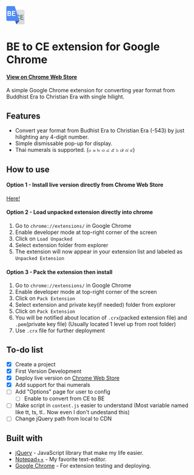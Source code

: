 
![Extension Icon](https://raw.githubusercontent.com/phwt/be-to-ce-extension/master/assets/icon48.png)

# BE to CE extension for Google Chrome

#### [View on Chrome Web Store](https://chrome.google.com/webstore/detail/%E0%B9%81%E0%B8%9B%E0%B8%A5%E0%B8%87%E0%B8%9E%E0%B8%B8%E0%B8%97%E0%B8%98%E0%B8%A8%E0%B8%B1%E0%B8%81%E0%B8%A3%E0%B8%B2%E0%B8%8A%E0%B9%80%E0%B8%9B%E0%B9%87%E0%B8%99%E0%B8%84%E0%B8%A3%E0%B8%B4%E0%B8%AA%E0%B8%95%E0%B9%8C%E0%B8%A8/ijcplkjiabnjmdeokicnmaohobiblfjd)

A simple Google Chrome extension for converting year format from Buddhist Era to Christian Era with single hilight.

## Features

- Convert year format from Budhist Era to Christian Era (-543) by just hilighting any 4-digit number.
- Simple dismissable pop-up for display.
- Thai numerals is supported. (๐ ๑ ๒ ๓ ๔ ๕ ๖ ๗ ๘ ๙)

## How to use

#### Option 1 - Install live version directly from Chrome Web Store

[Here!](https://chrome.google.com/webstore/detail/%E0%B9%81%E0%B8%9B%E0%B8%A5%E0%B8%87%E0%B8%9E%E0%B8%B8%E0%B8%97%E0%B8%98%E0%B8%A8%E0%B8%B1%E0%B8%81%E0%B8%A3%E0%B8%B2%E0%B8%8A%E0%B9%80%E0%B8%9B%E0%B9%87%E0%B8%99%E0%B8%84%E0%B8%A3%E0%B8%B4%E0%B8%AA%E0%B8%95%E0%B9%8C%E0%B8%A8/ijcplkjiabnjmdeokicnmaohobiblfjd)

#### Option 2 - Load unpacked extension directly into chrome

1. Go to `chrome://extensions/` in Google Chrome
2. Enable developer mode at top-right corner of the screen
3. Click on `Load Unpacked`
4. Select extension folder from explorer
5. The extension will now appear in your extension list and labeled as `Unpacked Extension`

#### Option 3 - Pack the extension then install

1. Go to `chrome://extensions/` in Google Chrome
2. Enable developer mode at top-right corner of the screen
3. Click on `Pack Extension`
4. Select extension and private key(if needed) folder from explorer
5. Click on `Pack Extension`
6. You will be notified about location of `.crx`(packed extension file) and `.pem`(private key file) (Usually located 1 level up from root folder)
7. Use `.crx` file for further deployment

## To-do list

- [X] Create a project
- [X] First Version Development
- [X] Deploy live version on [Chrome Web Store](https://chrome.google.com/webstore/detail/%E0%B9%81%E0%B8%9B%E0%B8%A5%E0%B8%87%E0%B8%9E%E0%B8%B8%E0%B8%97%E0%B8%98%E0%B8%A8%E0%B8%B1%E0%B8%81%E0%B8%A3%E0%B8%B2%E0%B8%8A%E0%B9%80%E0%B8%9B%E0%B9%87%E0%B8%99%E0%B8%84%E0%B8%A3%E0%B8%B4%E0%B8%AA%E0%B8%95%E0%B9%8C%E0%B8%A8/ijcplkjiabnjmdeokicnmaohobiblfjd)
- [X] Add support for thai numerals
- [ ] Add "Options" page for user to config
   - [ ] Enable to convert from CE to BE
- [ ] Make script in `content.js` easier to understand (Most variable named like tt, ts, tl.. Now even I don't undestand this)
- [ ] Change jQuery path from local to CDN

## Built with

- [jQuery](https://jquery.com/) - JavaScript library that make my life easier.
- [Notepad++](https://notepad-plus-plus.org/) - My favorite text-editor.
- [Google Chrome](https://www.google.com/chrome/) - For extension testing and deploying.
